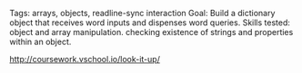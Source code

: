 Tags: arrays, objects, readline-sync interaction
Goal: Build a dictionary object that receives word inputs and dispenses word queries.
Skills tested: object and array manipulation. checking existence of strings and properties within an object.

http://coursework.vschool.io/look-it-up/
